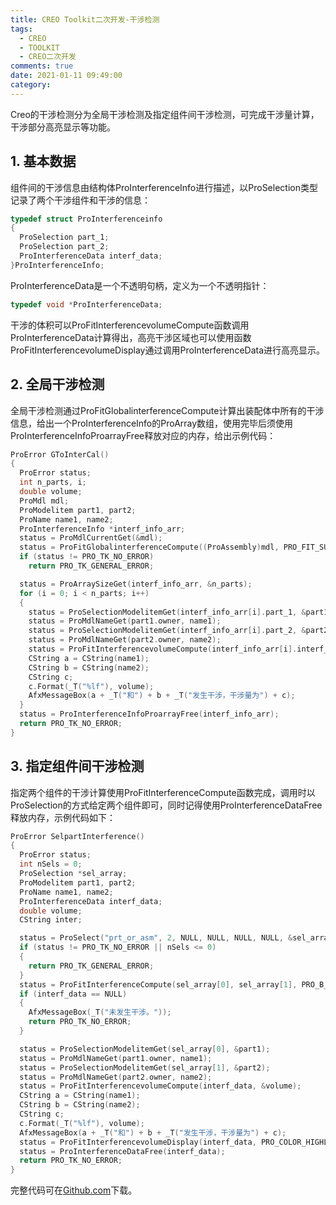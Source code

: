 ```yaml
---
title: CREO Toolkit二次开发-干涉检测
tags:
  - CREO
  - TOOLKIT
  - CREO二次开发
comments: true
date: 2021-01-11 09:49:00
category:
---
```



Creo的干涉检测分为全局干涉检测及指定组件间干涉检测，可完成干涉量计算，干涉部分高亮显示等功能。

## 1. 基本数据

组件间的干涉信息由结构体ProInterferenceInfo进行描述，以ProSelection类型记录了两个干涉组件和干涉的信息：

```cpp
typedef struct ProInterferenceinfo
{
  ProSelection part_1;
  ProSelection part_2;
  ProInterferenceData interf_data;
}ProInterferenceInfo;
```

ProInterferenceData是一个不透明句柄，定义为一个不透明指针：

```cpp
typedef void *ProInterferenceData;  
```

干涉的体积可以ProFitInterferencevolumeCompute函数调用ProInterferenceData计算得出，高亮干涉区域也可以使用函数ProFitInterferencevolumeDisplay通过调用ProInterferenceData进行高亮显示。

## 2. 全局干涉检测

全局干涉检测通过ProFitGlobalinterferenceCompute计算出装配体中所有的干涉信息，给出一个ProInterferenceInfo的ProArray数组，使用完毕后须使用ProInterferenceInfoProarrayFree释放对应的内存，给出示例代码：

```cpp
ProError GToInterCal()
{
  ProError status;
  int n_parts, i;
  double volume;
  ProMdl mdl;
  ProModelitem part1, part2;
  ProName name1, name2;
  ProInterferenceInfo *interf_info_arr;
  status = ProMdlCurrentGet(&mdl);
  status = ProFitGlobalinterferenceCompute((ProAssembly)mdl, PRO_FIT_SUB_ASSEMBLY, PRO_B_FALSE, PRO_B_FALSE, PRO_B_FALSE, &interf_info_arr);
  if (status != PRO_TK_NO_ERROR)
    return PRO_TK_GENERAL_ERROR;

  status = ProArraySizeGet(interf_info_arr, &n_parts);
  for (i = 0; i < n_parts; i++)
  {
    status = ProSelectionModelitemGet(interf_info_arr[i].part_1, &part1);
    status = ProMdlNameGet(part1.owner, name1);
    status = ProSelectionModelitemGet(interf_info_arr[i].part_2, &part2);
    status = ProMdlNameGet(part2.owner, name2);
    status = ProFitInterferencevolumeCompute(interf_info_arr[i].interf_data, &volume);
    CString a = CString(name1);
    CString b = CString(name2);
    CString c;
    c.Format(_T("%lf"), volume);
    AfxMessageBox(a + _T("和") + b + _T("发生干涉，干涉量为") + c);
  }
  status = ProInterferenceInfoProarrayFree(interf_info_arr);
  return PRO_TK_NO_ERROR;
}
```

## 3. 指定组件间干涉检测

指定两个组件的干涉计算使用ProFitInterferenceCompute函数完成，调用时以ProSelection的方式给定两个组件即可，同时记得使用ProInterferenceDataFree释放内存，示例代码如下：

```cpp
ProError SelpartInterference()
{
  ProError status;
  int nSels = 0;
  ProSelection *sel_array;
  ProModelitem part1, part2;
  ProName name1, name2;
  ProInterferenceData interf_data;
  double volume;
  CString inter;

  status = ProSelect("prt_or_asm", 2, NULL, NULL, NULL, NULL, &sel_array, &nSels);
  if (status != PRO_TK_NO_ERROR || nSels <= 0)
  {
    return PRO_TK_GENERAL_ERROR;
  }
  status = ProFitInterferenceCompute(sel_array[0], sel_array[1], PRO_B_FALSE, PRO_B_FALSE, &interf_data);
  if (interf_data == NULL)
  {
    AfxMessageBox(_T("未发生干涉。"));
    return PRO_TK_NO_ERROR;
  }

  status = ProSelectionModelitemGet(sel_array[0], &part1);
  status = ProMdlNameGet(part1.owner, name1);
  status = ProSelectionModelitemGet(sel_array[1], &part2);
  status = ProMdlNameGet(part2.owner, name2);
  status = ProFitInterferencevolumeCompute(interf_data, &volume);
  CString a = CString(name1);
  CString b = CString(name2);
  CString c;
  c.Format(_T("%lf"), volume);
  AfxMessageBox(a + _T("和") + b + _T("发生干涉，干涉量为") + c);
  status = ProFitInterferencevolumeDisplay(interf_data, PRO_COLOR_HIGHLITE);
  status = ProInterferenceDataFree(interf_data);
  return PRO_TK_NO_ERROR;
}
```

完整代码可在<a href="https://github.com/slacker-HD/creo_toolkit" target="_blank">Github.com</a>下载。
